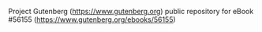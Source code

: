 Project Gutenberg (https://www.gutenberg.org) public repository for
eBook #56155 (https://www.gutenberg.org/ebooks/56155)
